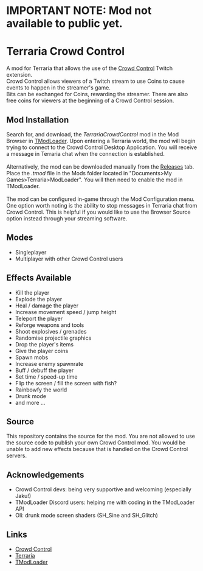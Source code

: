 # IMPORTANT NOTE: Mod not available to public yet.

# Terraria Crowd Control
A mod for Terraria that allows the use of the [Crowd Control](https://crowdcontrol.live) Twitch extension.</br>
Crowd Control allows viewers of a Twitch stream to use Coins to cause events to happen in the streamer's game.</br>
Bits can be exchanged for Coins, rewarding the streamer. There are also free coins for viewers at the beginning of a Crowd Control session.

## Mod Installation
Search for, and download, the *TerrariaCrowdControl* mod in the Mod Browser in [TModLoader](https://store.steampowered.com/app/1281930/tModLoader/). Upon entering a Terraria world, the mod will begin trying to connect to the Crowd Control Desktop Application. You will receive a message in Terraria chat when the connection is established.
</br></br>
Alternatively, the mod can be downloaded manually from the [Releases](https://github.com/MrG-bit/TerrariaCrowdControlMod/releases) tab. Place the *.tmod* file in the Mods folder located in "Documents>My Games>Terraria>ModLoader". You will then need to enable the mod in TModLoader.
</br></br>
The mod can be configured in-game through the Mod Configuration menu. One option worth noting is the ability to stop messages in Terraria chat from Crowd Control. This is helpful if you would like to use the Browser Source option instead through your streaming software.

## Modes
* Singleplayer
* Multiplayer with other Crowd Control users

## Effects Available
* Kill the player
* Explode the player
* Heal / damage the player
* Increase movement speed / jump height
* Teleport the player
* Reforge weapons and tools
* Shoot explosives / grenades
* Randomise projectile graphics
* Drop the player's items
* Give the player coins
* Spawn mobs
* Increase enemy spawnrate
* Buff / debuff the player
* Set time / speed-up time
* Flip the screen / fill the screen with fish?
* Rainbowfy the world
* Drunk mode
* and more ...

## Source
This repository contains the source for the mod. You are not allowed to use the source code to publish your own Crowd Control mod. You would be unable to add new effects because that is handled on the Crowd Control servers.

## Acknowledgements
* Crowd Control devs: being very supportive and welcoming (especially Jaku!)
* TModLoader Discord users: helping me with coding in the TModLoader API
* Oli: drunk mode screen shaders (SH_Sine and SH_Glitch)

## Links
* [Crowd Control](https://crowdcontrol.live)
* [Terraria](https://store.steampowered.com/app/105600/Terraria/)
* [TModLoader](https://store.steampowered.com/app/1281930/tModLoader/)
